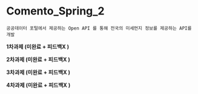 # Comento_Spring_2
```
공공데이터 포털에서 제공하는 Open API 를 통해 전국의 미세먼지 정보를 제공하는 API를 개발
```
  
  
**1차과제 (미완료 + 피드백X )**  
  
**2차과제 (미완료 + 피드백X )**  
  
**3차과제 (미완료 + 피드백X )**  
  
**4차과제 (미완료 + 피드백X )**  


